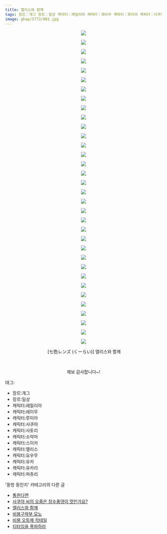 ```yaml
---
title: 앨리스와 함께
tags: 장르：개그 장르：일상 캐릭터：레밀리아 캐릭터：레이무 캐릭터：루미아 캐릭터：사쿠야 캐릭터：사토리 캐릭터：소악마 캐릭터：스이카 캐릭터：앨리스 캐릭터：요우무 캐릭터：유카 캐릭터：유카리 캐릭터：파츄리 七色レンズ くーらい 동방_동인지
image: ghap/5772/001.jpg
---
```

<div class="article">
<p style="text-align: center; clear: none; float: none;"><img src="{{ site.nasurl }}/ghap/5772/001.jpg"/></p>
<p style="text-align: center; clear: none; float: none;"><img src="{{ site.nasurl }}/ghap/5772/002.jpg"/></p>
<p style="text-align: center; clear: none; float: none;"><img src="{{ site.nasurl }}/ghap/5772/003.jpg"/></p>
<p style="text-align: center; clear: none; float: none;"><img src="{{ site.nasurl }}/ghap/5772/004.jpg"/></p>
<p style="text-align: center; clear: none; float: none;"><img src="{{ site.nasurl }}/ghap/5772/005.jpg"/></p>
<p style="text-align: center; clear: none; float: none;"><img src="{{ site.nasurl }}/ghap/5772/006.jpg"/></p>
<p style="text-align: center; clear: none; float: none;"><img src="{{ site.nasurl }}/ghap/5772/007.jpg"/></p>
<p style="text-align: center; clear: none; float: none;"><img src="{{ site.nasurl }}/ghap/5772/008.jpg"/></p>
<p style="text-align: center; clear: none; float: none;"><img src="{{ site.nasurl }}/ghap/5772/009.jpg"/></p>
<p style="text-align: center; clear: none; float: none;"><img src="{{ site.nasurl }}/ghap/5772/010.jpg"/></p>
<p style="text-align: center; clear: none; float: none;"><img src="{{ site.nasurl }}/ghap/5772/011.jpg"/></p>
<p style="text-align: center; clear: none; float: none;"><img src="{{ site.nasurl }}/ghap/5772/012.jpg"/></p>
<p style="text-align: center; clear: none; float: none;"><img src="{{ site.nasurl }}/ghap/5772/013.jpg"/></p>
<p style="text-align: center; clear: none; float: none;"><img src="{{ site.nasurl }}/ghap/5772/014.jpg"/></p>
<p style="text-align: center; clear: none; float: none;"><img src="{{ site.nasurl }}/ghap/5772/015.jpg"/></p>
<p style="text-align: center; clear: none; float: none;"><img src="{{ site.nasurl }}/ghap/5772/016.jpg"/></p>
<p style="text-align: center; clear: none; float: none;"><img src="{{ site.nasurl }}/ghap/5772/017.jpg"/></p>
<p style="text-align: center; clear: none; float: none;"><img src="{{ site.nasurl }}/ghap/5772/018.jpg"/></p>
<p style="text-align: center; clear: none; float: none;"><img src="{{ site.nasurl }}/ghap/5772/019.jpg"/></p>
<p style="text-align: center; clear: none; float: none;"><img src="{{ site.nasurl }}/ghap/5772/020.jpg"/></p>
<p style="text-align: center; clear: none; float: none;"><img src="{{ site.nasurl }}/ghap/5772/021.jpg"/></p>
<p style="text-align: center; clear: none; float: none;"><img src="{{ site.nasurl }}/ghap/5772/022.jpg"/></p>
<p style="text-align: center; clear: none; float: none;"><img src="{{ site.nasurl }}/ghap/5772/023.jpg"/></p>
<p style="text-align: center; clear: none; float: none;"><img src="{{ site.nasurl }}/ghap/5772/024.jpg"/></p>
<p style="text-align: center; clear: none; float: none;"><img src="{{ site.nasurl }}/ghap/5772/025.jpg"/></p>
<p style="text-align: center; clear: none; float: none;"><img src="{{ site.nasurl }}/ghap/5772/026.jpg"/></p>
<p style="text-align: center; clear: none; float: none;"><img src="{{ site.nasurl }}/ghap/5772/027.jpg"/></p>
<p style="text-align: center; clear: none; float: none;"><img src="{{ site.nasurl }}/ghap/5772/028.jpg"/></p>
<p style="text-align: center; clear: none; float: none;"><img src="{{ site.nasurl }}/ghap/5772/029.jpg"/></p>
<p style="text-align: center; clear: none; float: none;"><img src="{{ site.nasurl }}/ghap/5772/030.jpg"/></p>
<p style="text-align: center; clear: none; float: none;"><img src="{{ site.nasurl }}/ghap/5772/031.jpg"/></p>
<p style="text-align: center; clear: none; float: none;"><img src="{{ site.nasurl }}/ghap/5772/032.jpg"/></p>
<p style="text-align: center; clear: none; float: none;"><img src="{{ site.nasurl }}/ghap/5772/033.jpg"/></p>
<p style="text-align: center; clear: none; float: none;"><img src="{{ site.nasurl }}/ghap/5772/034.jpg"/></p>
<p style="text-align: center; clear: none; float: none;"> [七色レンズ (くーらい)] 앨리스와 함께</p>
<p style="text-align: center; clear: none; float: none;"><br/></p>
<p style="text-align: center; clear: none; float: none;">제보 감사합니다~!</p>
</div><div class="tagTrail">
<p>태그: </p>
<ul>
<li>장르:개그</li>
<li>장르:일상</li>
<li>캐릭터:레밀리아</li>
<li>캐릭터:레이무</li>
<li>캐릭터:루미아</li>
<li>캐릭터:사쿠야</li>
<li>캐릭터:사토리</li>
<li>캐릭터:소악마</li>
<li>캐릭터:스이카</li>
<li>캐릭터:앨리스</li>
<li>캐릭터:요우무</li>
<li>캐릭터:유카</li>
<li>캐릭터:유카리</li>
<li>캐릭터:파츄리</li>
</ul>
</div><div class="another">
<p>'동방 동인지' 카테고리의 다른 글</p>
<ul>
<li><a href="/2019-02-15-ghap_5840">통한다면</a></li>
<li><a href="/2019-02-11-ghap_5789">사쿠야 씨의 오줌은 장수풍댕이 맛인가요?</a></li>
<li><a href="/2019-02-07-ghap_5772">앨리스와 함께</a></li>
<li><a href="/2019-02-05-ghap_5737">비봉구락부 모노</a></li>
<li><a href="/2019-02-05-ghap_5736">비봉 오토메 칵테일</a></li>
<li><a href="/2019-02-02-ghap_5728">티타임을 폭파하라</a></li>
</ul>
</div>